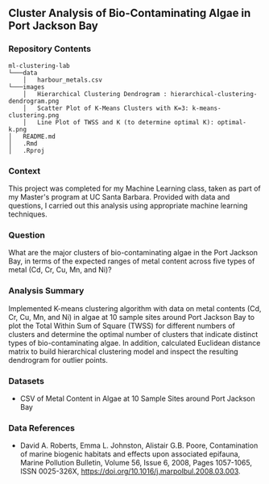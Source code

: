 ## Cluster Analysis of Bio-Contaminating Algae in Port Jackson Bay

### Repository Contents
    ml-clustering-lab
    └───data
        │   harbour_metals.csv
    └───images
        │   Hierarchical Clustering Dendrogram : hierarchical-clustering-dendrogram.png
        │   Scatter Plot of K-Means Clusters with K=3: k-means-clustering.png
        │   Line Plot of TWSS and K (to determine optimal K): optimal-k.png
    │   README.md
    │   .Rmd
    │   .Rproj

### Context

This project was completed for my Machine Learning class, taken as part of my Master's program at UC Santa Barbara. Provided with data and questions, I carried out this analysis using appropriate machine learning techniques.

### Question

What are the major clusters of bio-contaminating algae in the Port Jackson Bay, in terms of the expected ranges of metal content across five types of metal (Cd, Cr, Cu, Mn, and Ni)?

### Analysis Summary

Implemented K-means clustering algorithm with data on metal contents (Cd, Cr, Cu, Mn, and Ni) in algae at 10 sample sites around Port Jackson Bay to plot the Total Within Sum of Square (TWSS) for different numbers of clusters and determine the optimal number of clusters that indicate distinct types of bio-contaminating algae. In addition, calculated Euclidean distance matrix to build hierarchical clustering model and inspect the resulting dendrogram for outlier points.

### Datasets
- CSV of Metal Content in Algae at 10 Sample Sites around Port Jackson Bay

### Data References
- David A. Roberts, Emma L. Johnston, Alistair G.B. Poore, Contamination of marine biogenic habitats and effects upon associated epifauna, Marine Pollution Bulletin, Volume 56, Issue 6, 2008, Pages 1057-1065, ISSN 0025-326X, https://doi.org/10.1016/j.marpolbul.2008.03.003.
